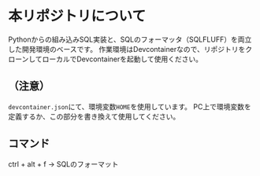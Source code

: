 # 本リポジトリについて
Pythonからの組み込みSQL実装と、SQLのフォーマッタ（SQLFLUFF）を両立した開発環境のベースです。
作業環境はDevcontainerなので、リポジトリをクローンしてローカルでDevcontainerを起動して使用ください。

## （注意）
`devcontainer.json`にて、環境変数`HOME`を使用しています。
PC上で環境変数を定義するか、この部分を書き換えて使用してください。

## コマンド
ctrl + alt + f -> SQLのフォーマット
